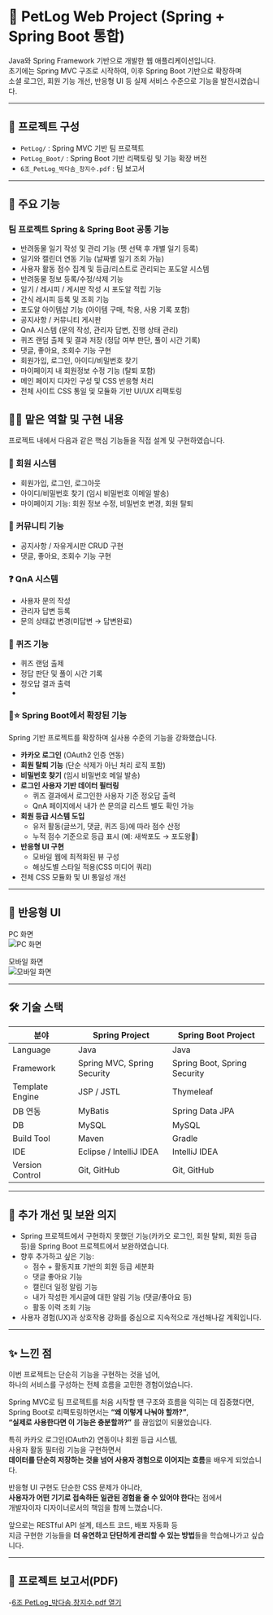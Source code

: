 # 🐶 PetLog Web Project (Spring + Spring Boot 통합)

Java와 Spring Framework 기반으로 개발한 웹 애플리케이션입니다.  
초기에는 Spring MVC 구조로 시작하여, 이후 Spring Boot 기반으로 확장하며  
소셜 로그인, 회원 기능 개선, 반응형 UI 등 실제 서비스 수준으로 기능을 발전시켰습니다.


---


## 📁 프로젝트 구성

- `PetLog/` : Spring MVC 기반 팀 프로젝트
- `PetLog_Boot/` : Spring Boot 기반 리팩토링 및 기능 확장 버전
- `6조_PetLog_박다솜_창지수.pdf` : 팀 보고서


---


## 📌 주요 기능

### 팀 프로젝트 Spring & Spring Boot 공통 기능
- 반려동물 일기 작성 및 관리 기능 (펫 선택 후 개별 일기 등록)
- 일기와 캘린더 연동 기능 (날짜별 일기 조회 가능)
- 사용자 활동 점수 집계 및 등급/리스트로 관리되는 포도알 시스템
- 반려동물 정보 등록/수정/삭제 기능
- 일기 / 레시피 / 게시판 작성 시 포도알 적립 기능
- 간식 레시피 등록 및 조회 기능
- 포도알 아이템샵 기능 (아이템 구매, 착용, 사용 기록 포함)
- 공지사항 / 커뮤니티 게시판
- QnA 시스템 (문의 작성, 관리자 답변, 진행 상태 관리)
- 퀴즈 랜덤 출제 및 결과 저장 (정답 여부 판단, 풀이 시간 기록)
- 댓글, 좋아요, 조회수 기능 구현
- 회원가입, 로그인, 아이디/비밀번호 찾기
- 마이페이지 내 회원정보 수정 기능 (탈퇴 포함)
- 메인 페이지 디자인 구성 및 CSS 반응형 처리
- 전체 사이트 CSS 통일 및 모듈화 기반 UI/UX 리팩토링


## 🙋‍♀️ 맡은 역할 및 구현 내용
프로젝트 내에서 다음과 같은 핵심 기능들을 직접 설계 및 구현하였습니다.

### 🔐 회원 시스템
- 회원가입, 로그인, 로그아웃
- 아이디/비밀번호 찾기 (임시 비밀번호 이메일 발송)
- 마이페이지 기능: 회원 정보 수정, 비밀번호 변경, 회원 탈퇴

### 📝 커뮤니티 기능
- 공지사항 / 자유게시판 CRUD 구현
- 댓글, 좋아요, 조회수 기능 구현

### ❓ QnA 시스템
- 사용자 문의 작성
- 관리자 답변 등록
- 문의 상태값 변경(미답변 → 답변완료)

### 🎯 퀴즈 기능
- 퀴즈 랜덤 출제
- 정답 판단 및 풀이 시간 기록
- 정오답 결과 출력
- 

### 💫⭐ Spring Boot에서 확장된 기능
Spring 기반 프로젝트를 확장하며 실사용 수준의 기능을 강화했습니다.
- **카카오 로그인** (OAuth2 인증 연동)
- **회원 탈퇴 기능** (단순 삭제가 아닌 처리 로직 포함)
- **비밀번호 찾기** (임시 비밀번호 메일 발송)
- **로그인 사용자 기반 데이터 필터링**
  - 퀴즈 결과에서 로그인한 사용자 기준 정오답 출력
  - QnA 페이지에서 내가 쓴 문의글 리스트 별도 확인 가능
- **회원 등급 시스템 도입**
  - 유저 활동(글쓰기, 댓글, 퀴즈 등)에 따라 점수 산정
  - 누적 점수 기준으로 등급 표시 (예: 새싹포도 → 포도왕👑)
- **반응형 UI 구현**
  - 모바일 웹에 최적화된 뷰 구성
  - 해상도별 스타일 적용(CSS 미디어 쿼리)
- 전체 CSS 모듈화 및 UI 통일성 개선


---


## 📱 반응형 UI
PC 화면  
![PC 화면](./assets/pc.png)

모바일 화면  
![모바일 화면](./assets/mobile.png)


---


## 🛠 기술 스택

| 분야              | Spring Project                     | Spring Boot Project              |
|-------------------|------------------------------------|----------------------------------|
| Language          | Java                               | Java                             |
| Framework         | Spring MVC, Spring Security        | Spring Boot, Spring Security     |
| Template Engine   | JSP / JSTL                         | Thymeleaf                        |
| DB 연동           | MyBatis                            | Spring Data JPA                  |
| DB                | MySQL                              | MySQL                            |
| Build Tool        | Maven                              | Gradle                           |
| IDE               | Eclipse / IntelliJ IDEA            | IntelliJ IDEA                    |
| Version Control   | Git, GitHub                        | Git, GitHub                      |


---


## 🎯 추가 개선 및 보완 의지

- Spring 프로젝트에서 구현하지 못했던 기능(카카오 로그인, 회원 탈퇴, 회원 등급 등)을 Spring Boot 프로젝트에서 보완하였습니다.
- 향후 추가하고 싶은 기능:
  - 점수 + 활동지표 기반의 회원 등급 세분화
  - 댓글 좋아요 기능
  - 캘린더 일정 알림 기능
  - 내가 작성한 게시글에 대한 알림 기능 (댓글/좋아요 등)
  - 활동 이력 조회 기능
- 사용자 경험(UX)과 상호작용 강화를 중심으로 지속적으로 개선해나갈 계획입니다.


---


## ✨ 느낀 점

이번 프로젝트는 단순히 기능을 구현하는 것을 넘어,  
하나의 서비스를 구성하는 전체 흐름을 고민한 경험이었습니다.  

Spring MVC로 팀 프로젝트를 처음 시작할 땐 구조와 흐름을 익히는 데 집중했다면,  
Spring Boot로 리팩토링하면서는 **“왜 이렇게 나눠야 할까?”**,  
**“실제로 사용한다면 이 기능은 충분할까?”** 를 끊임없이 되물었습니다.  

특히 카카오 로그인(OAuth2) 연동이나 회원 등급 시스템,  
사용자 활동 필터링 기능을 구현하면서  
**데이터를 단순히 저장하는 것을 넘어 사용자 경험으로 이어지는 흐름**을 배우게 되었습니다.  

반응형 UI 구현도 단순한 CSS 문제가 아니라,  
**사용자가 어떤 기기로 접속하든 일관된 경험을 줄 수 있어야 한다**는 점에서  
개발자이자 디자이너로서의 책임을 함께 느꼈습니다.

앞으로는 RESTful API 설계, 테스트 코드, 배포 자동화 등  
지금 구현한 기능들을 **더 유연하고 단단하게 관리할 수 있는 방법**들을 학습해나가고 싶습니다.


---

## 📄 프로젝트 보고서(PDF)

-[6조 PetLog_박다솜,창지수.pdf 열기](./6조%20PetLog_%EB%B0%95%EB%8B%A4%EC%86%9C,%EC%B0%BD%EC%A7%80%EC%88%98.pdf)
